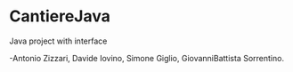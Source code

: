 # CantiereJava
Java project with interface

-Antonio Zizzari, Davide Iovino, Simone Giglio, GiovanniBattista Sorrentino.
